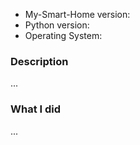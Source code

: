 * My-Smart-Home version: 
* Python version: 
* Operating System: 

### Description ###
...

### What I did ###
...
